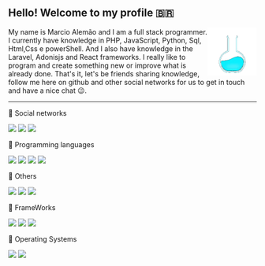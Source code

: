 ##  Hello! Welcome to my profile 🇧🇷 
<img src="https://github.com/marcio1002/marcio1002/blob/master/imgs/oie_source.gif?w=512" width=100 heigth=100 align="right"/>

My name is Marcio Alemão and I am a full stack programmer. I currently have knowledge in PHP, JavaScript, Python, Sql, Html,Css e powerShell. And I also have knowledge in the Laravel, Adonisjs and React frameworks. I really like to program and create something new or improve what is already done. That's it, let's be friends sharing knowledge, follow me here on github and other social networks for us to get in touch and have a nice chat 😉.
***
🔹 Social networks

![](https://img.shields.io/github/followers/marcio1002?label=Followers&style=social&link=https://github.com/marcio1002?tab=followers) ![](https://img.shields.io/static/v1?&style=social&label=Instagram&logo=instagram&message=Marcio9963&link=https://www.instagram.com/marcioalemao9963/right) ![](https://img.shields.io/static/v1?&style=social&label=LinkeDin&logo=linkedin&message=Marcio-Santos&link=https://www.linkedin.com/in/marcio-a-santos/right)

🔹 Programming languages

![](https://img.shields.io/static/v1?logo=php&label=%20&message=PHP&logoColor=white&color=6166AE) ![](https://img.shields.io/static/v1?style=flat&logo=javascript&label=%20&message=JavaScript&color=2B2B2B) ![](https://img.shields.io/static/v1?style=flat&logo=python&label=%20&message=Python&logoColor=F5F731&color=266FBF) ![](https://img.shields.io/static/v1?style=flat&logo=powershell&label=%20&message=PowerShell&logoColor=FFFFFF&color=5391FE)

🔹 Others

![](https://img.shields.io/static/v1?style=flat&logo=html5&label=%20&message=HTML5&logoColor=FFFFFF&color=E34F26) ![](https://img.shields.io/static/v1?style=flat&logo=css3&label=%20&message=CSS3&logoColor=FFFFFF&color=1572B6) ![](https://img.shields.io/static/v1?style=flat&logo=typescript&label=%20&message=TypeScript&logoColor=FFFFFF&color=3178C6)

🔹 FrameWorks

![](https://img.shields.io/static/v1?style=flat&logo=laravel&label=%20&message=Laravel&logoColor=FFFFFF&color=FF2D20) ![](https://img.shields.io/static/v1?style=flat&logo=react&label=%20&message=React&logoColor=222222&color=61DAFB) ![](https://img.shields.io/static/v1?style=flat&logo=adonisjs&label=%20&message=AdonisJs&logoColor=FFFFFF&color=220052)

🔹 Operating Systems

![](https://img.shields.io/static/v1?style=flat&logo=ubuntu&label=%20&message=Ubuntu&logoColor=FFFFFF&color=E95420) ![](https://img.shields.io/static/v1?style=flat&logo=windows&label=%20&message=Windows10&logoColor=FFFFFF&color=0078D6)
